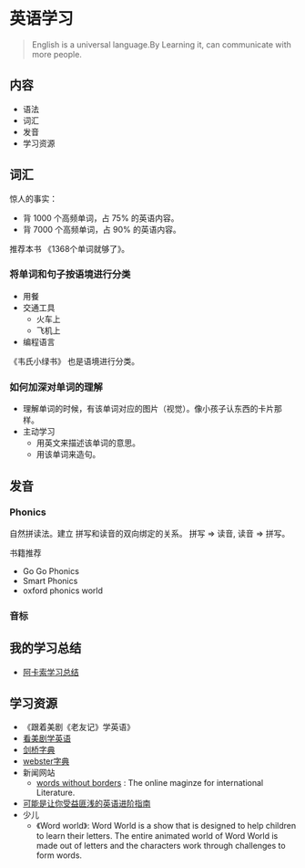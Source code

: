 # 英语学习
> English is a universal language.By Learning it, can communicate with more people.


## 内容
* 语法
* 词汇
* 发音
* 学习资源

## 词汇
惊人的事实：  
* 背 1000 个高频单词，占 75% 的英语内容。
* 背 7000 个高频单词，占 90% 的英语内容。

推荐本书 《1368个单词就够了》。

### 将单词和句子按语境进行分类
* 用餐
* 交通工具
  * 火车上
  * 飞机上
* 编程语言

《韦氏小绿书》 也是语境进行分类。

### 如何加深对单词的理解
* 理解单词的时候，有该单词对应的图片（视觉）。像小孩子认东西的卡片那样。
* 主动学习
  * 用英文来描述该单词的意思。
  * 用该单词来造句。

## 发音
### Phonics
自然拼读法。建立 拼写和读音的双向绑定的关系。 拼写 => 读音, 读音 => 拼写。

书籍推荐  
* Go Go Phonics
* Smart Phonics
* oxford phonics world

### 音标

## 我的学习总结
* [阿卡索学习总结](acadsoc)

## 学习资源
* 《跟着美剧《老友记》学英语》
* [看美剧学英语](https://zhuanlan.zhihu.com/c_153515338)
* [剑桥字典](https://dictionary.cambridge.org)
* [webster字典](https://www.merriam-webster.com/)
* 新闻网站
  * [words without borders](https://www.wordswithoutborders.org/) : The online maginze for international Literature.
* [可能是让你受益匪浅的英语进阶指南](https://github.com/byoungd/English-level-up-tips-for-Chinese)
* 少儿
  * 《Word world》: Word World is a show that is designed to help children to learn their letters. The entire animated world of Word World is made out of letters and the characters work through challenges to form words.
